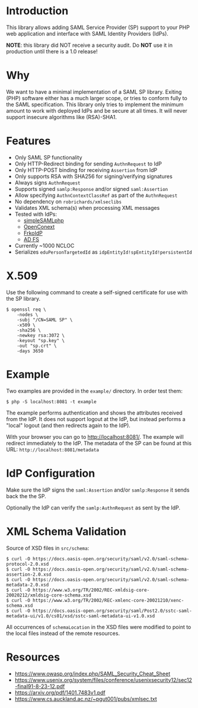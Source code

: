 # Introduction

This library allows adding SAML Service Provider (SP) support to your PHP web
application and interface with SAML Identity Providers (IdPs).

**NOTE**: this library did NOT receive a security audit. Do **NOT** use it in
production until there is a 1.0 release!

# Why

We want to have a minimal implementation of a SAML SP library. Exiting (PHP) 
software either has a much larger scope, or tries to conform fully to the SAML 
specification. This library only tries to implement the minimum amount to work
with deployed IdPs and be secure at all times. It will never support insecure
algorithms like (RSA)-SHA1.

# Features

- Only SAML SP functionality
- Only HTTP-Redirect binding for sending `AuthnRequest` to IdP
- Only HTTP-POST binding for receiving `Assertion` from IdP
- Only supports RSA with SHA256 for signing/verifying signatures
- Always signs `AuthnRequest`
- Supports signed `samlp:Response` and/or signed `saml:Assertion`
- Allow specifying `AuthnContextClassRef` as part of the `AuthnRequest`
- No dependency on `robrichards/xmlseclibs`
- Validates XML schema(s) when processing XML messages
- Tested with IdPs:
  - [simpleSAMLphp](https://simplesamlphp.org/)
  - [OpenConext](https://openconext.org/)
  - [FrkoIdP](https://github.com/fkooman/php-saml-idp/)
  - [AD FS](https://en.wikipedia.org/wiki/Active_Directory_Federation_Services)
- Currently ~1000 NCLOC
- Serializes `eduPersonTargetedId` as `idpEntityId!spEntityId!persistentId`

# X.509

Use the following command to create a self-signed certificate for use with the
SP library.

    $ openssl req \
        -nodes \
        -subj "/CN=SAML SP" \
        -x509 \
        -sha256 \
        -newkey rsa:3072 \
        -keyout "sp.key" \
        -out "sp.crt" \
        -days 3650

# Example

Two examples are provided in the `example/` directory. In order test them:

    $ php -S localhost:8081 -t example

The example performs authentication and shows the attributes received from the 
IdP. It does not support logout at the IdP, but instead performs a "local" 
logout (and then redirects again to the IdP).

With your browser you can go to 
[http://localhost:8081/](http://localhost:8081/). The example will redirect 
immediately to the IdP. The metadata of the SP can be found at this URL: 
`http://localhost:8081/metadata`

# IdP Configuration

Make sure the IdP signs the `saml:Assertion` and/or `samlp:Response` it sends 
back the the SP.

Optionally the IdP can verify the `samlp:AuthnRequest` as sent by the IdP.

# XML Schema Validation

Source of XSD files in `src/schema`:

    $ curl -O https://docs.oasis-open.org/security/saml/v2.0/saml-schema-protocol-2.0.xsd
    $ curl -O https://docs.oasis-open.org/security/saml/v2.0/saml-schema-assertion-2.0.xsd
    $ curl -O https://docs.oasis-open.org/security/saml/v2.0/saml-schema-metadata-2.0.xsd
    $ curl -O https://www.w3.org/TR/2002/REC-xmldsig-core-20020212/xmldsig-core-schema.xsd
    $ curl -O https://www.w3.org/TR/2002/REC-xmlenc-core-20021210/xenc-schema.xsd
    $ curl -O https://docs.oasis-open.org/security/saml/Post2.0/sstc-saml-metadata-ui/v1.0/cs01/xsd/sstc-saml-metadata-ui-v1.0.xsd

All occurrences of `schemaLocation` in the XSD files were modified to point to
the local files instead of the remote resources.

# Resources

* https://www.owasp.org/index.php/SAML_Security_Cheat_Sheet
* https://www.usenix.org/system/files/conference/usenixsecurity12/sec12-final91-8-23-12.pdf
* https://arxiv.org/pdf/1401.7483v1.pdf
* https://www.cs.auckland.ac.nz/~pgut001/pubs/xmlsec.txt
